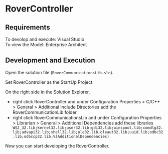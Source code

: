 # RoverController

## Requirements

To devolop and execute: Visual Studio <br />
To view the Model: Enterprise Architect

## Development and Execution

Open the solution file (```RoverCommunicationsLib.sln```). <br />

Set RoverController as the StartUp Project. 

On the right side in the Solution Explorer, 
* right click RoverController and under Configuration Properties > C/C++ > General > Additional Include Directories add the RoverCommunicationLib folder
* right click RoverCommunicationsLib and under Configuration Properties > Librarian > General > Additional Dependencies add these libraries 
``` WS2_32.lib;kernel32.lib;user32.lib;gdi32.lib;winspool.lib;comdlg32.lib;advapi32.lib;shell32.lib;ole32.lib;oleaut32.lib;uuid.lib;odbc32.lib;odbccp32.lib;%(AdditionalDependencies)```<br />

Now you can start developing the RoverController.
